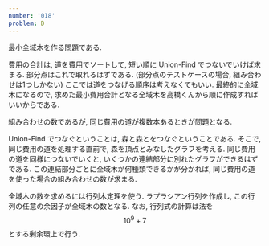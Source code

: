 ```yaml
---
number: '018'
problem: D
---
```

最小全域木を作る問題である.

費用の合計は, 道を費用でソートして, 短い順に Union-Find でつないでいけば求まる. 部分点はこれで取れるはずである. (部分点のテストケースの場合, 組み合わせは1つしかない) ここでは道をつなげる順序は考えなくてもいい. 最終的に全域木になるので, 求めた最小費用合計となる全域木を高橋くんから順に作成すればいいからである.

組み合わせの数であるが, 同じ費用の道が複数本あるときが問題となる.

Union-Find でつなぐということは, 森と森とをつなぐということである. そこで, 同じ費用の道を処理する直前で, 森を頂点とみなしたグラフを考える. 同じ費用の道を同様につないでいくと, いくつかの連結部分に別れたグラフができるはずである. この連結部分ごとに全域木が何種類できるかが分かれば, 同じ費用の道を使った場合の組み合わせの数が求まる.

全域木の数を求めるには行列木定理を使う. ラプラシアン行列を作成し, この行列の任意の余因子が全域木の数となる. なお, 行列式の計算は法を $$ 10^9+7 $$ とする剰余環上で行う.
